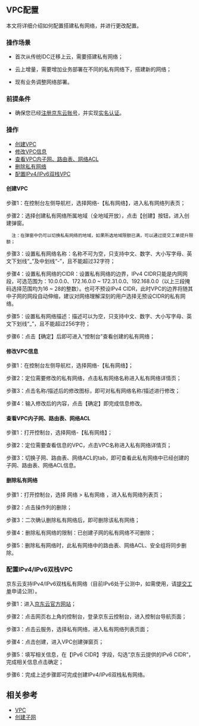 ## **VPC配置**

本文将详细介绍如何配置搭建私有网络，并进行更改配置。

### 操作场景

- 首次从传统IDC迁移上云，需要搭建私有网络；

- 云上增量，需要增加业务部署在不同的私有网络下，搭建新的网络；

- 现有业务调整网络部署。

### 前提条件

- 确保您已经[注册京东云账号](https://user.jdcloud.com/register?returnUrl=https%3A%2F%2Fwww.jdcloud.com%2F)，并实现[实名认证](https://docs.jdcloud.com/cn/real-name-verification/introduction)。

### 操作
- [创建VPC](vpc-configuration#user-content-1)
- [修改VPC信息](vpc-configuration#user-content-2)
- [查看VPC内子网、路由表、网络ACL](vpc-configuration#user-content-3)
- [删除私有网络](vpc-configuration#user-content-4)
- [配置IPv4/IPv6双栈VPC](vpc-configuration#user-content-5)


#### **创建VPC**

<div id="user-content-1"></div>

步骤1：在控制台左侧导航栏，选择网络-【私有网络】，进入私有网络列表页；

步骤2：选择创建私有网络所属地域（全地域开放），点击【创建】按钮，进入创建弹窗。
```  
  注：在弹窗中仍可以切换私有网络的地域，如果所选地域限额已满，可以通过提交工单提升限额；
```
步骤3：设置私有网络名称：名称不可为空，只支持中文、数字、大小写字母、英文下划线“_”及中划线“-”，且不能超过32字符；

步骤4：设置私有网络的CIDR：设置私有网络的边界，IPv4 CIDR只能是内网网段，可选范围为：10.0.0.0、172.16.0.0 ~ 172.31.0.0、192.168.0.0（以上三段掩码选择范围均为16 ~ 28的整数）。也可不预设IPv4 CIDR，此时VPC的边界将随其中子网的网段自动伸缩，建议对网络理解深刻的用户选择无预设CIDR的私有网络。


步骤5：设置私有网络描述：描述可以为空，只支持中文、数字、大小写字母、英文下划线“_”，且不能超过256字符；

步骤6：点击【确定】后即可进入“控制台”查看创建的私有网络；



#### **修改VPC信息**


<div id="user-content-2"></div>


步骤1：在控制台左侧导航栏，选择网络-【私有网络】；

步骤2：定位需要修改的私有网络，点击私有网络名称进入私有网络详情页；

步骤3：点击名称/描述后的修改图标，即可对私有网络名称/描述进行修改；

步骤4：输入修改后的内容，点击【确定】即完成信息修改。



#### **查看VPC内子网、路由表、网络ACL**

<div id="user-content-3"></div>

步骤1：打开控制台，选择网络-【私有网络】；

步骤2：定位需要查看信息的VPC，点击VPC名称进入私有网络详情页；

步骤3：切换子网、路由表、网络ACL的tab，即可查看此私有网络中已经创建的子网、路由表、网络ACL信息。



#### **删除私有网络**

<div id="user-content-4"></div>


步骤1：打开控制台，选择 网络 > 私有网络 ，进入私有网络列表页；

步骤2：点击操作列的删除；

步骤3：二次确认删除私有网络后，即可删除该私有网络；

步骤4：删除私有网络的限制：已创建子网的私有网络不可删除；

步骤5：删除私有网络时，此私有网络中的路由表、网络ACL、安全组将同步删除。


### **配置IPv4/IPv6双栈VPC**


<div id="user-content-5"></div>


京东云支持IPv4/IPv6双栈私有网络（目前IPv6处于公测中，如需使用，请[提交工单](https://ticket.jdcloud.com/applyorder/submit)申请公测）。

步骤1：进入[京东云官方网站](https://www.jdcloud.com/)；

步骤2：点击网页右上角的控制台，登录京东云控制台，进入控制台导航页面；

步骤3：点击云服务，选择私有网络，进入私有网络列表页面；

步骤4：点击创建，进入VPC创建弹窗页；

步骤5：填写相关信息，在【IPv6 CIDR】字段，勾选“京东云提供的IPv6 CIDR”，完成相关信息点击确定；

步骤6：完成上述步骤即可完成创建IPv4/IPv6双栈私有网络。


## 相关参考
- [VPC](Introduction/Features/VPC-Features.md)
- [创建子网](Subnet-Configuration.md)
